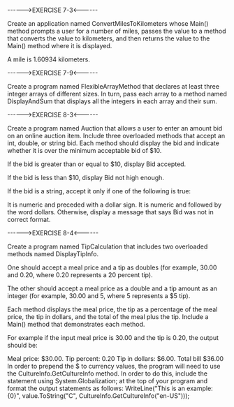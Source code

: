 ------>EXERCISE 7-3<------

Create an application named ConvertMilesToKilometers whose Main() method prompts a user for a number of miles, passes the value to a method that converts the value to kilometers, and then returns the value to the Main() method where it is displayed.

A mile is 1.60934 kilometers.

------>EXERCISE 7-9<------

Create a program named FlexibleArrayMethod that declares at least three integer arrays of different sizes. In turn, pass each array to a method named DisplayAndSum that displays all the integers in each array and their sum.

------>EXERCISE 8-3<------

Create a program named Auction that allows a user to enter an amount bid on an online auction item. Include three overloaded methods that accept an int, double, or string bid. Each method should display the bid and indicate whether it is over the minimum acceptable bid of $10.

If the bid is greater than or equal to $10, display Bid accepted.

If the bid is less than $10, display Bid not high enough.

If the bid is a string, accept it only if one of the following is true:

It is numeric and preceded with a dollar sign.
It is numeric and followed by the word dollars.
Otherwise, display a message that says Bid was not in correct format.

------>EXERCISE 8-4<------

Create a program named TipCalculation that includes two overloaded methods named DisplayTipInfo.

One should accept a meal price and a tip as doubles (for example, 30.00 and 0.20, where 0.20 represents a 20 percent tip).

The other should accept a meal price as a double and a tip amount as an integer (for example, 30.00 and 5, where 5 represents a $5 tip).

Each method displays the meal price, the tip as a percentage of the meal price, the tip in dollars, and the total of the meal plus the tip. Include a Main() method that demonstrates each method.

For example if the input meal price is 30.00 and the tip is 0.20, the output should be:

Meal price: $30.00. Tip percent: 0.20
Tip in dollars: $6.00.  Total bill $36.00
In order to prepend the $ to currency values, the program will need to use the CultureInfo.GetCultureInfo method. In order to do this, include the statement using System.Globalization; at the top of your program and format the output statements as follows: WriteLine("This is an example: {0}", value.ToString("C", CultureInfo.GetCultureInfo("en-US")));